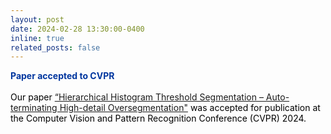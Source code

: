 ```yaml
---
layout: post
date: 2024-02-28 13:30:00-0400
inline: true
related_posts: false
---
```


<font color="#00369f"><b>Paper accepted to CVPR</b></font><br><br><font color="#000000">Our paper <a href="">“Hierarchical Histogram Threshold Segmentation – Auto-terminating High-detail Oversegmentation"</a> was accepted for publication at the Computer Vision and Pattern Recognition Conference (CVPR) 2024.</font>
